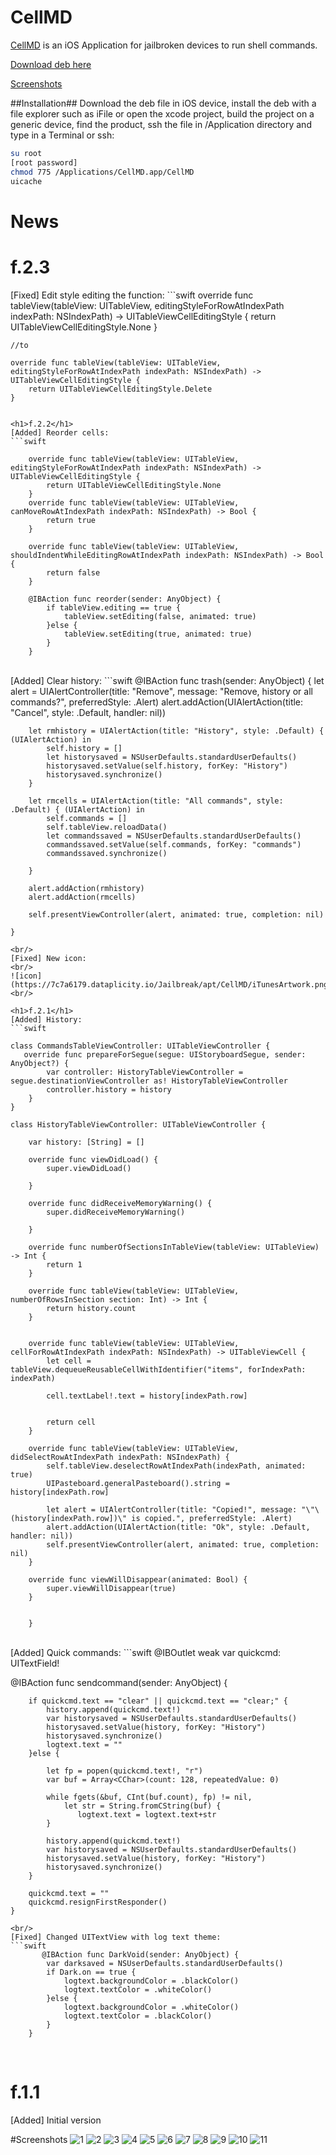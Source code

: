 # CellMD
[CellMD](https://7c7a6179.dataplicity.io/Jailbreak/apt/CellMD/) is an iOS Application for jailbroken devices to run shell commands.

[Download deb here](https://7c7a6179.dataplicity.io/Jailbreak/apt/CellMD/cellmd.deb)


[Screenshots](#screenshots)

##Installation##
Download the deb file in iOS device, install the deb with a file explorer such as iFile or open the xcode project, build the project on a generic device, find the product, ssh the file in /Application directory and type in a Terminal or ssh:
```bash 
su root 
[root password]
chmod 775 /Applications/CellMD.app/CellMD
uicache
```

<h1>News</h1>

<h1>f.2.3</h1>
[Fixed] Edit style editing the function:
```swift
    override func tableView(tableView: UITableView, editingStyleForRowAtIndexPath indexPath: NSIndexPath) -> UITableViewCellEditingStyle {
        return UITableViewCellEditingStyle.None
    }
    
    //to
    
    override func tableView(tableView: UITableView, editingStyleForRowAtIndexPath indexPath: NSIndexPath) -> UITableViewCellEditingStyle {
        return UITableViewCellEditingStyle.Delete
    }
    
```

<h1>f.2.2</h1>
[Added] Reorder cells: 
```swift

    override func tableView(tableView: UITableView, editingStyleForRowAtIndexPath indexPath: NSIndexPath) -> UITableViewCellEditingStyle {
        return UITableViewCellEditingStyle.None
    }
    override func tableView(tableView: UITableView, canMoveRowAtIndexPath indexPath: NSIndexPath) -> Bool {
        return true
    }
    
    override func tableView(tableView: UITableView, shouldIndentWhileEditingRowAtIndexPath indexPath: NSIndexPath) -> Bool {
        return false
    }

    @IBAction func reorder(sender: AnyObject) {
        if tableView.editing == true {
            tableView.setEditing(false, animated: true)
        }else {
            tableView.setEditing(true, animated: true)
        }
    }
```
<br/>
[Added] Clear history: 
```swift
   @IBAction func trash(sender: AnyObject) {
        let alert = UIAlertController(title: "Remove", message: "Remove, history or all commands?", preferredStyle: .Alert)
        alert.addAction(UIAlertAction(title: "Cancel", style: .Default, handler: nil))
        
        let rmhistory = UIAlertAction(title: "History", style: .Default) { (UIAlertAction) in
            self.history = []
            let historysaved = NSUserDefaults.standardUserDefaults()
            historysaved.setValue(self.history, forKey: "History")
            historysaved.synchronize()
        }
        
        let rmcells = UIAlertAction(title: "All commands", style: .Default) { (UIAlertAction) in
            self.commands = []
            self.tableView.reloadData()
            let commandssaved = NSUserDefaults.standardUserDefaults()
            commandssaved.setValue(self.commands, forKey: "commands")
            commandssaved.synchronize()
            
        }
        
        alert.addAction(rmhistory)
        alert.addAction(rmcells)
        
        self.presentViewController(alert, animated: true, completion: nil)
        
    }

```
<br/>
[Fixed] New icon:
<br/>
![icon](https://7c7a6179.dataplicity.io/Jailbreak/apt/CellMD/iTunesArtwork.png)
<br/>

<h1>f.2.1</h1>
[Added] History:
```swift

class CommandsTableViewController: UITableViewController {
   override func prepareForSegue(segue: UIStoryboardSegue, sender: AnyObject?) {
        var controller: HistoryTableViewController = segue.destinationViewController as! HistoryTableViewController
        controller.history = history
    }
}

class HistoryTableViewController: UITableViewController {
    
    var history: [String] = []

    override func viewDidLoad() {
        super.viewDidLoad()

    }

    override func didReceiveMemoryWarning() {
        super.didReceiveMemoryWarning()
       
    }

    override func numberOfSectionsInTableView(tableView: UITableView) -> Int {
        return 1
    }

    override func tableView(tableView: UITableView, numberOfRowsInSection section: Int) -> Int {
        return history.count
    }

    
    override func tableView(tableView: UITableView, cellForRowAtIndexPath indexPath: NSIndexPath) -> UITableViewCell {
        let cell = tableView.dequeueReusableCellWithIdentifier("items", forIndexPath: indexPath)
        
        cell.textLabel!.text = history[indexPath.row]
        

        return cell
    }
    
    override func tableView(tableView: UITableView, didSelectRowAtIndexPath indexPath: NSIndexPath) {
        self.tableView.deselectRowAtIndexPath(indexPath, animated: true)
        UIPasteboard.generalPasteboard().string = history[indexPath.row]
        
        let alert = UIAlertController(title: "Copied!", message: "\"\(history[indexPath.row])\" is copied.", preferredStyle: .Alert)
        alert.addAction(UIAlertAction(title: "Ok", style: .Default, handler: nil))
        self.presentViewController(alert, animated: true, completion: nil)
    }
    
    override func viewWillDisappear(animated: Bool) {
        super.viewWillDisappear(true)
    }
    

    }
```
<br/>
[Added] Quick commands:
```swift
   @IBOutlet weak var quickcmd: UITextField!
   
   @IBAction func sendcommand(sender: AnyObject) {
        
        if quickcmd.text == "clear" || quickcmd.text == "clear;" {
            history.append(quickcmd.text!)
            var historysaved = NSUserDefaults.standardUserDefaults()
            historysaved.setValue(history, forKey: "History")
            historysaved.synchronize()
            logtext.text = ""
        }else {
        
            let fp = popen(quickcmd.text!, "r")
            var buf = Array<CChar>(count: 128, repeatedValue: 0)
        
            while fgets(&buf, CInt(buf.count), fp) != nil,
                let str = String.fromCString(buf) {
                   logtext.text = logtext.text+str
            }
            
            history.append(quickcmd.text!)
            var historysaved = NSUserDefaults.standardUserDefaults()
            historysaved.setValue(history, forKey: "History")
            historysaved.synchronize()
        }
        
        quickcmd.text = ""
        quickcmd.resignFirstResponder()
    }
```
<br/>
[Fixed] Changed UITextView with log text theme:
```swift
       @IBAction func DarkVoid(sender: AnyObject) {
        var darksaved = NSUserDefaults.standardUserDefaults()
        if Dark.on == true {
            logtext.backgroundColor = .blackColor()
            logtext.textColor = .whiteColor()
        }else {
            logtext.backgroundColor = .whiteColor()
            logtext.textColor = .blackColor()
        }
    }
```
<br/>

<h1>f.1.1</h1>
[Added] Initial version


#Screenshots
![1](https://7c7a6179.dataplicity.io/Jailbreak/apt/CellMD/Github/1.PNG)
![2](https://7c7a6179.dataplicity.io/Jailbreak/apt/CellMD/Github/2.PNG)
![3](https://7c7a6179.dataplicity.io/Jailbreak/apt/CellMD/Github/3.PNG)
![4](https://7c7a6179.dataplicity.io/Jailbreak/apt/CellMD/Github/4.PNG)
![5](https://7c7a6179.dataplicity.io/Jailbreak/apt/CellMD/Github/5.PNG)
![6](https://7c7a6179.dataplicity.io/Jailbreak/apt/CellMD/Github/6.PNG)
![7](https://7c7a6179.dataplicity.io/Jailbreak/apt/CellMD/Github/7.PNG)
![8](https://7c7a6179.dataplicity.io/Jailbreak/apt/CellMD/Github/8.PNG)
![9](https://7c7a6179.dataplicity.io/Jailbreak/apt/CellMD/Github/9.PNG)
![10](https://7c7a6179.dataplicity.io/Jailbreak/apt/CellMD/Github/10.PNG)
![11](https://7c7a6179.dataplicity.io/Jailbreak/apt/CellMD/Github/11.PNG)
